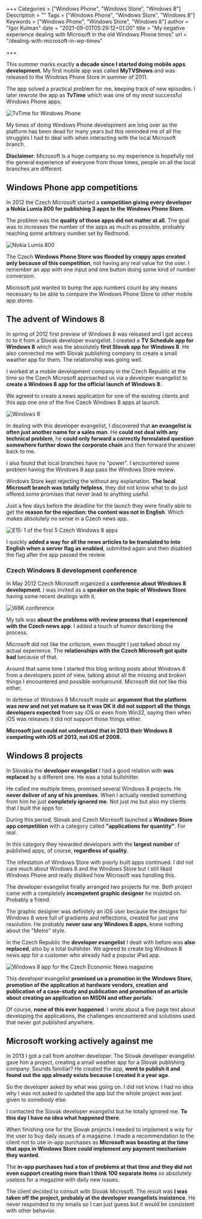 +++
Categories = ["Windows Phone", "Windows Store", "Windows 8"]
Description = ""
Tags = ["Windows Phone", "Windows Store", "Windows 8"]
Keywords = ["Windows Phone", "Windows Store", "Windows 8"]
author = "Igor Kulman"
date = "2021-09-01T05:29:12+01:00"
title = "My negative experience dealing with Microsoft in the old Windows Phone times"
url = "/dealing-with-microsoft-in-wp-times"

+++

This summer marks exactly **a decade since I started doing mobile apps development**. My first mobile app was called **MyTVShows** and was released to the Windows Phone Store in summer of 2011. 

The app solved a practical problem for me, keeping track of new episodes. I later rewrote the app as **TvTime** which was one of my most successful Windows Phone apps.

![TvTime for Windows Phone](tvtime.png)

My times of doing Windows Phone development are long over as the platform has been dead for many years but this reminded me of all the struggles I had to deal with when interacting with the local Microsoft branch.

**Disclaimer**: Microsoft is a huge company so my experience is hopefully not the general experience of everyone from those times, people on all the local branches are different.

## Windows Phone app competitions

In 2012 the Czech Microsoft started a **competition giving every developer a Nokia Lumia 800 for publishing 3 apps to the Windows Phone Store**. 

The problem was the **quality of those apps did not matter at all**. The goal was to increases the number of the apps as much as possible, probably reaching some arbitrary number set by Redmond.

![Nokia Lumia 800](lumia.png)

The Czech **Windows Phone Store was flooded by crappy apps created only because of this competition**, not having any real value for the user. I remember an app with one input and one button doing some kind of number conversion. 

Microsoft just wanted to bump the app numbers count by any means necessary to be able to compare the Windows Phone Store to other mobile app stores.

<!--more-->

## The advent of Windows 8

In spring of 2012 first preview of Windows 8 was released and I got access to to it from a Slovak developer evangelist. I created a **TV Schedule app for Windows 8** which was the absolutely **first Slovak app for Windows 8**. He also connected me with Slovak publishing company to create a small weather app for them. The relationship was going well.

I worked at a mobile development company in the Czech Republic at the time so the Czech Microsoft approached us via a developer evangelist to **create a Windows 8 app for the official launch of Windows 8**.

We agreed to create a news application for one of the existing clients and this app one one of the five Czech Windows 8 apps at launch.

![Windows 8](windows8.png)

In dealing with this developer evangelist, I discovered that **an evangelist is often just another name for a sales man**. He **could not deal with any technical problem**, he **could only forward a correctly formulated question somewhere further down the corporate chain** and then forward the answer back to me.

I also found that local branches have no "power". I encountered some problem having the Windows 8 app pass the Windows Store review.

Windows Store kept rejecting the without any explanation. **The local Microsoft branch was totally helpless**, they did not know what to do just offered some promises that never lead to anything useful.

Just a few days before the deadline for the launch they were finally able to get the **reason for the rejection: the content was not in English**. Which makes absolutely no sense in a Czech news app.

![E15: 1 of the first 5 Czech Windows 8 apps](e15.jpg)

I quickly **added a way for all the news articles to be translated to into English when a server flag as enabled**, submitted again and then disabled the flag after the app passed the review.

### Czech Windows 8 development conference

In May 2012 Czech Microsoft organized a **conference about Windows 8 development**. I was invited as a **speaker on the topic of Windows Store** having some recent dealings with it. 

![W8K conference](win8konference.png)

My talk was **about the problems with review process that I experienced with the Czech news app**. I added a touch of humor describing the process.

Microsoft did not like the criticism, even thought I just talked about my actual experience. The **relationships with the Czech Microsoft got quite bad** because of that.

Around that same time I started this blog writing posts about Windows 8 from a developers point of view, talking about all the missing and broken things I encountered and possible workaround. Microsoft did not like this either.

In defense of Windows 8 Microsoft made an **argument that the platform was new and not yet mature so it was OK it did not support all the things developers expected** from say iOS or even from Win32, saying then when iOS was releases it did not support those things either.

**Microsoft just could not understand that in 2013 their Windows 8 competing with iOS of 2013, not iOS of 2008.**

## Windows 8 projects

In Slovakia the **developer evangelist** I had a good relation with **was replaced** by a different one. He was a total bullshitter. 

He called me multiple times, promised several Windows 8 projects. He **never deliver of any of his promises**. When I actually needed something from him he just **completely ignored me**. Not just me but also my clients that I built the apps for.

During this period, Slovak and Czech Microsoft launched a **Windows Store app competition** with a category called **"applications for quantity"**. For real. 

In this category they rewarded developers with the **largest number** of published apps, of course, **regardless of quality**. 

The infestation of Windows Store with poorly built apps continued. I did not care much about Windows 8 and the Windows Store but I still liked Windows Phone and really disliked how Microsoft was handling this.

The developer evangelist finally arranged two projects for me. Both project came with a completely **incompetent graphic designer** he insisted on. Probably a friend.

The graphic designer was definitely an iOS user because the designs for Windows 8 were full of gradients and reflections, created for just one resolution. He probably **never saw any Windows 8 apps**, knew nothing about the "Metro" style.

In the Czech Republic the **developer evangelist** I dealt with before was **also replaced**, also by a total bullshiter. We agreed to create big Windows 8 news app for a customer who already had a popular iPad app. 

![Windows 8 app for the Czech Economic News magazine](hn.jpg)

This developer evangelist **promised us a promotion in the Windows Store, promotion of the application at hardware vendors, creation and publication of a case-study and publication and promotion of an article about creating an application on MSDN and other portals**. 

Of course, **none of this ever happened**. I wrote about a five page text about developing the applications, the challenges encountered and solutions used that never got published anywhere.

## Microsoft working actively against me

In 2013 I got a call from another developer. The Slovak developer evangelist gave him a project, creating a small weather app for a Slovak publishing company. Sounds familiar? He created the app, **went to publish it and found out the app already exists because I created it a year ago**.

So the developer asked by what was going on. I did not know. I had no idea why I was not asked to updated the app but the whole project was just given to somebody else.

I contacted the Slovak developer evangelist but he totally ignored me. **To this day I have no idea what happened there**.

When finishing one for the Slovak projects I needed to implement a way for the user to buy daily issues of a magazine. I made a recommendation to the client not to use in-app purchases as **Microsoft was boasting at the time that apps in Windows Store could implement any payment mechanism they wanted**.

The **in-app purchases had a ton of problems at that time and they did not even support creating more than I think 100 separate items** so absolutely useless for a magazine with daily new issues. 

The client decided to consult with Slovak Microsoft. The result was **I was taken off the project, probably at the developer evangelists insistence**. He never responded to my emails so I can just guess but it would be consistent with other behavior.
